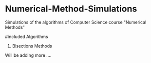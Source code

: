 # Numerical-Method-Simulations
Simulations of the algorithms of Computer Science course "Numerical Methods"

#included Algorithms

1. Bisections Methods



Will be adding more ....
